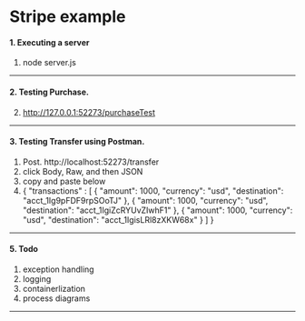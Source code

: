 # Stripe example

#### 1. Executing a server
1) node server.js 
-------------

#### 2. Testing Purchase.
2) http://127.0.0.1:52273/purchaseTest
-------------

#### 3. Testing Transfer using Postman.
1) Post. http://localhost:52273/transfer
2) click Body, Raw, and then JSON
3) copy and paste below
4) {
    "transactions" : [
        {
            "amount": 1000,
            "currency": "usd",
            "destination": "acct_1Ig9pFDF9rpSOoTJ"
        },
        {
            "amount": 1000,
            "currency": "usd",
            "destination": "acct_1IgiZcRYUvZIwhF1"
        },
        {
            "amount": 1000,
            "currency": "usd",
            "destination": "acct_1IgisLRl8zXKW68x"
        }
    ]
}
-------------

#### 5. Todo
1) exception handling
2) logging 
3) containerlization
4) process diagrams 
-------------
